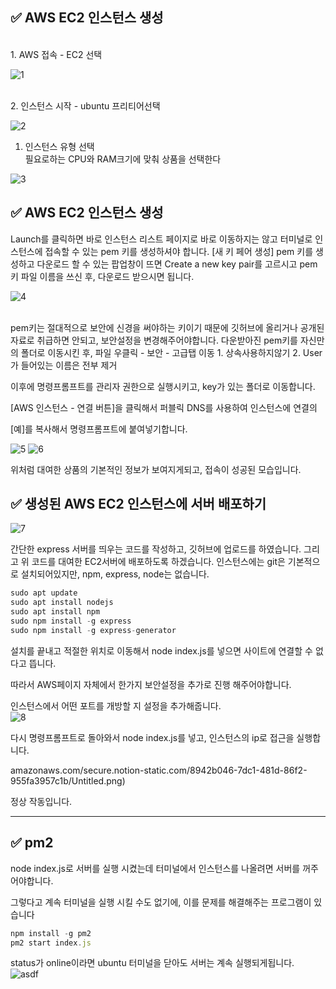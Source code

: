 ## ✅ AWS EC2 인스턴스 생성
<br>
1. AWS 접속 - EC2 선택

![1](https://user-images.githubusercontent.com/58061847/136897558-b8231e14-93c0-4b12-8b28-95dae10bf799.png)

<br>
2. 인스턴스 시작 - ubuntu 프리티어선택

![2](https://user-images.githubusercontent.com/58061847/136897588-a5fe62ef-c272-463a-9cc0-1c1b9ef8c9b8.png)
<br>
1. 인스턴스 유형 선택 <br>
    필요로하는 CPU와 RAM크기에 맞춰 상품을 선택한다

![3](https://user-images.githubusercontent.com/58061847/136897609-31b41e8d-1349-41d1-aa30-55ac14b36624.png)


## ✅ AWS EC2 인스턴스 생성

Launch를 클릭하면 바로 인스턴스 리스트 페이지로 바로 이동하지는 않고 터미널로 인스턴스에 접속할 수 있는 pem 키를 생성하셔야 합니다. [새 키 페어 생성]
pem 키를 생성하고 다운로드 할 수 있는 팝업창이 뜨면 Create a new key pair를 고르시고 pem 키 파일 이름을 쓰신 후, 다운로드 받으시면 됩니다.

![4](https://user-images.githubusercontent.com/58061847/136897621-1d4fc5ee-2ece-4a63-bd9e-7da6dd117a72.png)

<br>
pem키는 절대적으로 보안에 신경을 써야하는 키이기 때문에 깃허브에 올리거나 공개된 자료로 취급하면 안되고, 보안설정을 변경해주어야합니다.
다운받아진 pem키를 자신만의 폴더로 이동시킨 후, 
파일 우클릭 - 보안 - 고급탭 이동
    1. 상속사용하지않기
    2. User가 들어있는 이름은 전부 제거

이후에 명령프롬프트를 관리자 권한으로 실행시키고, key가 있는 폴더로 이동합니다. 

[AWS 인스턴스 - 연결 버튼]을 클릭해서 퍼블릭 DNS를 사용하여 인스턴스에 연결의

[예]를 복사해서 명령프롬프트에 붙여넣기합니다.<br>

![5](https://user-images.githubusercontent.com/58061847/136897636-8b9456da-3c64-469b-a8e1-e68a69c97e20.png)
![6](https://user-images.githubusercontent.com/58061847/136897639-789a0983-5ab2-4ea3-8f16-7299c2eea3d9.png)

위처럼 대여한 상품의 기본적인 정보가 보여지게되고, 접속이 성공된 모습입니다.

## ✅ 생성된 AWS EC2 인스턴스에 서버 배포하기 <br>

![7](https://user-images.githubusercontent.com/58061847/136897659-88e33ded-0cd2-436e-a623-81e94c2d07be.png)

간단한 express 서버를 띄우는 코드를 작성하고, 깃허브에 업로드를 하였습니다.
그리고 위 코드를 대여한 EC2서버에 배포하도록 하겠습니다.
인스턴스에는 git은 기본적으로 설치되어있지만, npm, express, node는 없습니다.

```jsx
sudo apt update
sudo apt install nodejs
sudo apt install npm
sudo npm install -g express
sudo npm install -g express-generator
```

설치를 끝내고 적절한 위치로 이동해서 node index.js를 넣으면  사이트에 연결할 수 없다고 뜹니다.

따라서 AWS페이지 자체에서 한가지 보안설정을 추가로 진행 해주어야합니다.

인스턴스에서 어떤 포트를 개방할 지 설정을 추가해줍니다. <br>
![8](https://user-images.githubusercontent.com/58061847/136897751-062f23f5-3848-4b81-9ac0-61ff90427a51.png)

다시 명령프롬프트로 돌아와서 node index.js를 넣고, 인스턴스의 ip로 접근을 실행합니다.

amazonaws.com/secure.notion-static.com/8942b046-7dc1-481d-86f2-955fa3957c1b/Untitled.png)

정상 작동입니다.

---
##  ✅ pm2 

node index.js로 서버를 실행 시켰는데 터미널에서 인스턴스를 나올려면 서버를 꺼주어야합니다.

그렇다고 계속 터미널을 실행 시킬 수도 없기에, 이를 문제를 해결해주는 프로그램이 있습니다

```jsx
npm install -g pm2
pm2 start index.js
```


status가 online이라면 ubuntu 터미널을 닫아도 서버는 계속 실행되게됩니다. <br>
![asdf](https://user-images.githubusercontent.com/58061847/136897815-8092db64-b3c2-432e-9e5d-51ce76c0d6bb.png)

